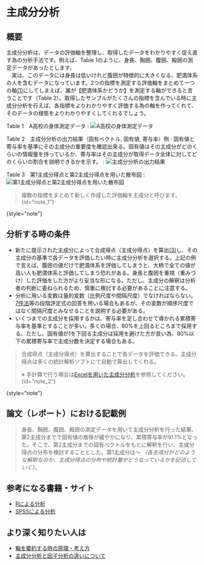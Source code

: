 # 主成分分析

## 概要
主成分分析は、データの評価軸を整理し、取得したデータをわかりやすく捉え直す為の分析手法です。例えば、Table 1のように、身長、胸囲、腹囲、殿囲の測定データがあったとします。  
　実は、このデータには身長は低いけれど腹囲が特徴的に大きくなる、肥満体系の人を含むデータになっています。2つの指標を測定する評価軸をまとめて一つの軸[(1)](#note_1 "複数の指標をまとめて新しく作成した評価軸を主成分と呼びます。")にしてしまえば、誰が【肥満体系かどうか】を測定する軸ができると言うことです（Table 2）。取得したサンプルがたくさんの指標を含んでいる時に主成分分析を行えば、各指標をよりわかりやすく評価する為の軸を作ってくれて、そのデータの様態をよりわかりやすくしてくれるでしょう。

Table 1　A高校の身体測定データ
: ![A高校の身体測定データ](principal-component-analysis_image1.png)

Table 2　主成分分析の出力結果（固有ベクトル, 固有値, 寄与率）例
: 固有値と寄与率を基準にその主成分の重要度を確認出来る。固有値はその主成分がどのくらいの情報量を持っているか、寄与率はその主成分が取得データ全体に対してどのくらいの割合を説明できるかを示す。
: ![主成分分析の出力結果](principal-component-analysis_image2.png)

Table 3　第1主成分得点と第2主成分得点を用いた散布図
: ![第1主成分得点と第2主成分得点を用いた散布図](principal-component-analysis_image3.png)

> 複数の指標をまとめて新しく作成した評価軸を主成分と呼びます。
> {id="note_1"}
> 
{style="note"}


## 分析する時の条件
- 新たに提示された主成分によって合成得点（主成分得点）を算出[(3)](#note_2 "合成得点（主成分得点）を算出することで各データを評価できる。主成分得点は多くの統計解析ソフトにて自動で算出してくれる。")し、その主成分の基準で各データを評価したい時に主成分分析を選択する。上記の例で言えば、腹囲の値だけで肥満体系を評価してしまうと、大柄で全ての値が高い人も肥満体系と評価してしまう恐れがある。身長と腹囲を重視（重みづけ）した評価をした方がより妥当な形になる。ただし、主成分の解釈は分析者の判断に委ねられるため、慎重に検討する必要があることに注意する。
- 分析に用いる変数は量的変数（比例尺度や間隔尺度）でなければならない。[7件法](https://scrapbox.io/jair/4件法か？5件法か？6件法か？7件法か？それが問題だ)等の段階評定式の回答を用いる場合もあるが、その変数が順序尺度ではなく間隔尺度とみなせることを説明する必要がある。
- いくつまでの主成分を採用するかは、寄与率を足し合わせて導かれる累積寄与率を基準とすることが多い。多くの場合、80%を上回るところまで採用する。ただし、固有値が1を下回る主成分は採用を避けた方が良い為、80%以下の累積寄与率で主成分数を決定する場合もある。

> 合成得点（主成分得点）を算出することで各データを評価できる。主成分得点は多くの統計解析ソフトにて自動で算出してくれる。
> 
> ※ 手計算で行う場合は[Excelを用いた主成分分析](http://www.geisya.or.jp/~mwm48961/statistics/syuseibun1.htm)を参照してください。
> {id="note_2"}
>
{style="note"}

## 論文（レポート）における記載例
> 身長、胸囲、腹囲、殿囲の測定データを用いて主成分分析を行った結果、第2主成分までで固有値の推移が緩やかになり、累積寄与率が91.1%となった。そこで、第2主成分までの固有ベクトルをもとに解釈を行い、主成分得点の分布を検討することとした。第1主成分は～ *（各主成分がどのような解釈なのか、主成分得点の分布や統計量がどうなっているかを記述していく）*。

## 参考になる書籍・サイト
- [Rによる分析](https://www1.doshisha.ac.jp/~mjin/R/Chap_24/24.html)
- [SPSSによる分析](http://psy.isc.chubu.ac.jp/~oshiolab/teaching_folder/datakaiseki_folder/add_folder/daad_01.html)

## より深く知りたい人は
- [軸を要約する時の原理・考え方]( https://logics-of-blue.com/principal-components-analysis/)
- [主成分分析と因子分析の違いについて]( http://psy.isc.chubu.ac.jp/~oshiolab/teaching_folder/datakaiseki_folder/add_folder/daad_01.html)


[note_1]: #note_1
[note_2]: #note_2 
